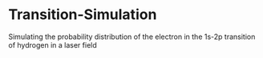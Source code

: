 # Transition-Simulation
Simulating the probability distribution of the electron in the 1s-2p transition of hydrogen in a laser field
